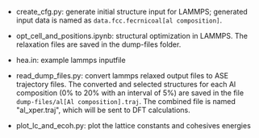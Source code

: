  - create_cfg.py: generate initial structure input for LAMMPS; generated input data is named as `data.fcc.fecrnicoal[al composition]`. 

 - opt_cell_and_positions.ipynb: structural optimization in LAMMPS. The relaxation files are saved in the dump-files folder.

 - hea.in: example lammps inputfile
 
 - read_dump_files.py: convert lammps relaxed output files to ASE trajectory files. The converted and selected structures for each Al composition (0% to 20% with an interval of 5%) are saved in the file `dump-files/al[Al composition].traj`. The combined file is named "al_xper.traj", which will be sent to DFT calculations.

 - plot_lc_and_ecoh.py: plot the lattice constants and cohesives energies
